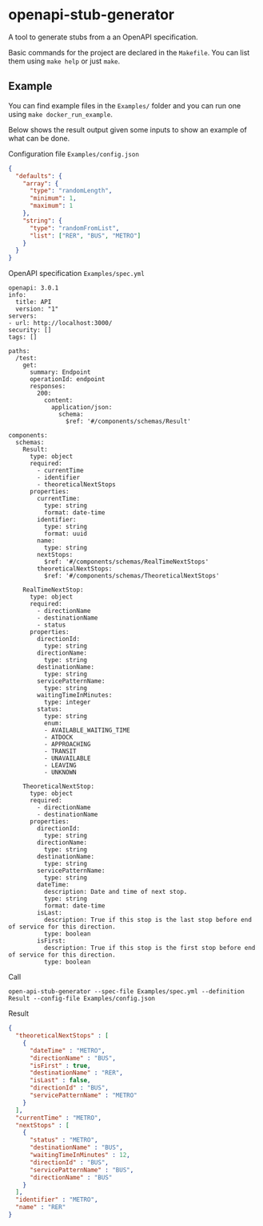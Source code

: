 # openapi-stub-generator

A tool to generate stubs from a an OpenAPI specification.

Basic commands for the project are declared in the `Makefile`. You can list them using `make help` or just `make`.

## Example

You can find example files in the `Examples/` folder and you can run one using `make docker_run_example`.

Below shows the result output given some inputs to show an example of what can be done.

Configuration file `Examples/config.json`

```json
{
  "defaults": {
    "array": {
      "type": "randomLength",
      "minimum": 1,
      "maximum": 1
    },
    "string": {
      "type": "randomFromList",
      "list": ["RER", "BUS", "METRO"]
    }
  }
}
```

OpenAPI specification `Examples/spec.yml`

```
openapi: 3.0.1
info:
  title: API
  version: "1"
servers:
- url: http://localhost:3000/
security: []
tags: []

paths:
  /test:
    get:
      summary: Endpoint
      operationId: endpoint
      responses:
        200:
          content:
            application/json:
              schema:
                $ref: '#/components/schemas/Result'

components:
  schemas:
    Result:
      type: object
      required:
        - currentTime
        - identifier
        - theoreticalNextStops
      properties:
        currentTime:
          type: string
          format: date-time
        identifier:
          type: string
          format: uuid
        name:
          type: string
        nextStops:
          $ref: '#/components/schemas/RealTimeNextStops'
        theoreticalNextStops:
          $ref: '#/components/schemas/TheoreticalNextStops'

    RealTimeNextStop:
      type: object
      required:
        - directionName
        - destinationName
        - status
      properties:
        directionId:
          type: string
        directionName:
          type: string
        destinationName:
          type: string
        servicePatternName:
          type: string
        waitingTimeInMinutes:
          type: integer
        status:
          type: string
          enum:
          - AVAILABLE_WAITING_TIME
          - ATDOCK
          - APPROACHING
          - TRANSIT
          - UNAVAILABLE
          - LEAVING
          - UNKNOWN

    TheoreticalNextStop:
      type: object
      required:
        - directionName
        - destinationName
      properties:
        directionId:
          type: string
        directionName:
          type: string
        destinationName:
          type: string
        servicePatternName:
          type: string
        dateTime:
          description: Date and time of next stop.
          type: string
          format: date-time
        isLast:
          description: True if this stop is the last stop before end of service for this direction.
          type: boolean
        isFirst:
          description: True if this stop is the first stop before end of service for this direction.
          type: boolean
```

Call

    open-api-stub-generator --spec-file Examples/spec.yml --definition Result --config-file Examples/config.json

Result

```json
{
  "theoreticalNextStops" : [
    {
      "dateTime" : "METRO",
      "directionName" : "BUS",
      "isFirst" : true,
      "destinationName" : "RER",
      "isLast" : false,
      "directionId" : "BUS",
      "servicePatternName" : "METRO"
    }
  ],
  "currentTime" : "METRO",
  "nextStops" : [
    {
      "status" : "METRO",
      "destinationName" : "BUS",
      "waitingTimeInMinutes" : 12,
      "directionId" : "BUS",
      "servicePatternName" : "BUS",
      "directionName" : "BUS"
    }
  ],
  "identifier" : "METRO",
  "name" : "RER"
}
```
